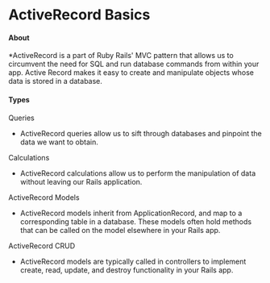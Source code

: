 # ActiveRecord Basics

#### About

*ActiveRecord is a part of Ruby Rails' MVC pattern that allows us to circumvent the need
for SQL and run database commands from within your app. Active Record makes it easy to create and manipulate objects whose data is stored in a database.

#### Types

Queries

* ActiveRecord queries allow us to sift through databases and pinpoint the
data we want to obtain.

Calculations

* ActiveRecord calculations allow us to perform the manipulation of data
without leaving our Rails application.

ActiveRecord Models

* ActiveRecord models inherit from ApplicationRecord, and map to a corresponding
table in a database. These models often hold methods that can be called on the
model elsewhere in your Rails app.

ActiveRecord CRUD

* ActiveRecord models are typically called in controllers to implement create,
read, update, and destroy functionality in your Rails app.
